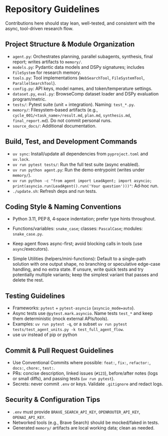 # Repository Guidelines

Contributions here should stay lean, well-tested, and consistent with the async, tool-driven research flow.

## Project Structure & Module Organization
- `agent.py`: Orchestrates planning, parallel subagents, synthesis, final report; writes artifacts to `memory/`.
- `models.py`: Pydantic data models and DSPy signatures; includes `FileSystem` for research memory.
- `tools.py`: Tool implementations (`WebSearchTool`, `FileSystemTool`, `ParallelSearchTool`).
- `config.py`: API keys, model names, and token/temperature settings.
- `dataset.py`, `eval.py`: BrowseComp dataset loader and DSPy evaluation program/metric.
- `tests/`: Pytest suite (unit + integration). Naming: `test_*.py`.
- `memory/`: Filesystem-based artifacts (e.g., `cycle_001/<task_name>/result.md`, `plan.md`, `synthesis.md`, `final_report.md`). Do not commit personal runs.
- `source_docs/`: Additional documentation.

## Build, Test, and Development Commands
- `uv sync`: Install/update all dependencies from `pyproject.toml` and `uv.lock`.
- `uv run pytest tests/`: Run the full test suite (async enabled).
- `uv run python agent.py`: Run the demo entrypoint (writes under `memory/`).
- `uv run python -c "from agent import LeadAgent; import asyncio; print(asyncio.run(LeadAgent().run('Your question')))"`: Ad‑hoc run.
- `./update.sh`: Refresh deps and run tests.

## Coding Style & Naming Conventions
- Python 3.11, PEP 8, 4‑space indentation; prefer type hints throughout.
- Functions/variables: `snake_case`; classes: `PascalCase`; modules: `snake_case.py`.
- Keep agent flows async-first; avoid blocking calls in tools (use `async`/executors).

- Simple Utilities (helpers/mini-functions): Default to a single-path solution with one output shape, no branching or speculative edge-case handling, and no extra state. If unsure, write quick tests and try potentially multiple variants; keep the simplest variant that passes and delete the rest.

## Testing Guidelines
- Frameworks: `pytest` + `pytest-asyncio` (`asyncio_mode=auto`).
- Async tests use `@pytest.mark.asyncio`. Name tests `test_*` and keep them deterministic (mock external APIs/tools).
- Examples: `uv run pytest -q`, or a subset `uv run pytest tests/test_agent_units.py -k test_full_agent_flow`.
- use uv instead of pip or python

## Commit & Pull Request Guidelines
- Use Conventional Commits where possible: `feat:`, `fix:`, `refactor:`, `docs:`, `chore:`, `test:`.
- PRs: concise description, linked issues (`#123`), before/after notes (logs or small diffs), and passing tests (`uv run pytest`).
- Secrets: never commit `.env` or keys. Validate `.gitignore` and redact logs.

## Security & Configuration Tips
- `.env` must provide `BRAVE_SEARCH_API_KEY`, `OPENROUTER_API_KEY`, `OPENAI_API_KEY`.
- Networked tools (e.g., Brave Search) should be mocked/faked in tests.
- Generated `memory/` artifacts are local working data; clean as needed.
